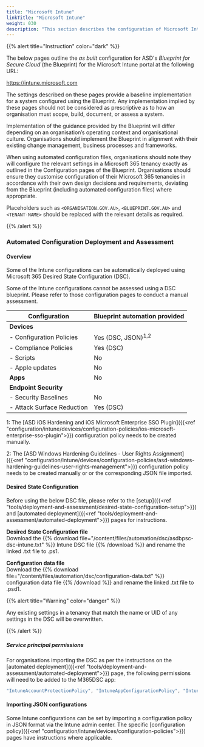 ```yaml
---
title: "Microsoft Intune"
linkTitle: "Microsoft Intune"
weight: 030
description: "This section describes the configuration of Microsoft Intune associated with systems built according to the guidance provided by ASD's Blueprint for Secure Cloud."
---
```


{{% alert title="Instruction" color="dark" %}}

The below pages outline the *as built* configuration for ASD's *Blueprint for Secure Cloud* (the Blueprint) for the Microsoft Intune portal at the following URL:

<https://intune.microsoft.com>

The settings described on these pages provide a baseline implementation for a system configured using the Blueprint. Any implementation implied by these pages should not be considered as prescriptive as to how an organisation must scope, build, document, or assess a system.

Implementation of the guidance provided by the Blueprint will differ depending on an organisation’s operating context and organisational culture. Organisations should implement the Blueprint in alignment with their existing change management, business processes and frameworks.

When using automated configuration files, organisations should note they will configure the relevant settings in a Microsoft 365 tenancy exactly as outlined in the Configuration pages of the Blueprint. Organisations should ensure they customise configuration of their Microsoft 365 tenancies in accordance with their own design decisions and requirements, deviating from the Blueprint (including automated configuration files) where appropriate.

Placeholders such as `<ORGANISATION.GOV.AU>`, `<BLUEPRINT.GOV.AU>` and `<TENANT-NAME>` should be replaced with the relevant details as required.

{{% /alert %}}

### Automated Configuration Deployment and Assessment

#### Overview

Some of the Intune configurations can be automatically deployed using Microsoft 365 Desired State Configuration (DSC).

Some of the Intune configurations cannot be assessed using a DSC blueprint. Please refer to those configuration pages to conduct a manual assessment.

| Configuration              | Blueprint automation provided |
| -------------------------- | ----------------------------- |
| **Devices**                |                               |
| - Configuration Policies   | Yes (DSC, JSON)<sup>1,2</sup> |
| - Compliance Policies      | Yes (DSC)                     |
| - Scripts                  | No                            |
| - Apple updates            | No                            |
| **Apps**                   | No                            |
| **Endpoint Security**      |                               |
| - Security Baselines       | No                            |
| - Attack Surface Reduction | Yes (DSC)                     |

1: The [ASD iOS Hardening and iOS Microsoft Enterprise SSO Plugin]({{<ref "configuration/intune/devices/configuration-policies/ios-microsoft-enterprise-sso-plugin">}}) configuration policy needs to be created manually.

2: The [ASD Windows Hardening Guidelines - User Rights Assignment]({{<ref "configuration/intune/devices/configuration-policies/asd-windows-hardening-guidelines-user-rights-management">}}) configuration policy needs to be created manually or or the corresponding JSON file imported.

#### Desired State Configuration

Before using the below DSC file, please refer to the [setup]({{<ref "tools/deployment-and-assessment/desired-state-configuration-setup">}}) and [automated deployment]({{<ref "tools/deployment-and-assessment/automated-deployment">}}) pages for instructions.

**Desired State Configuration file**<br>Download the {{% download file="/content/files/automation/dsc/asdbpsc-dsc-intune.txt" %}} Intune DSC file {{% /download %}} and rename the linked .txt file to .ps1.

**Configuration data file**<br>Download the {{% download file="/content/files/automation/dsc/configuration-data.txt" %}} configuration data file {{% /download %}} and rename the linked .txt file to .psd1.

{{% alert title="Warning" color="danger" %}}

Any existing settings in a tenancy that match the name or UID of any settings in the DSC will be overwritten.

{{% /alert %}}

##### Service principal permissions

For organisations importing the DSC as per the instructions on the [automated deployment]({{<ref "tools/deployment-and-assessment/automated-deployment">}}) page, the following permissions will need to be added to the M365DSC app:

```powershell
"IntuneAccountProtectionPolicy", "IntuneAppConfigurationPolicy", "IntuneApplicationControlPolicyWindows10", "IntuneAppProtectionPolicyAndroid", "IntuneAppProtectionPolicyiOS", "IntuneASRRulesPolicyWindows10", "IntuneAttackSurfaceReductionRulesPolicyWindows10ConfigManager", "IntuneDeviceCompliancePolicyAndroid", "IntuneDeviceCompliancePolicyAndroidDeviceOwner", "IntuneDeviceCompliancePolicyAndroidWorkProfile", "IntuneDeviceCompliancePolicyiOs", "IntuneDeviceCompliancePolicyMacOS", "IntuneDeviceCompliancePolicyWindows10", "IntuneDeviceConfigurationCustomPolicyWindows10", "IntuneDeviceConfigurationDefenderForEndpointOnboardingPolicyWindows10", "IntuneDeviceConfigurationDeliveryOptimizationPolicyWindows10", "IntuneDeviceConfigurationDomainJoinPolicyWindows10", "IntuneDeviceConfigurationEmailProfilePolicyWindows10", "IntuneDeviceConfigurationEndpointProtectionPolicyWindows10", "IntuneDeviceConfigurationFirmwareInterfacePolicyWindows10", "IntuneDeviceConfigurationHealthMonitoringConfigurationPolicyWindows10", "IntuneDeviceConfigurationIdentityProtectionPolicyWindows10", "IntuneDeviceConfigurationImportedPfxCertificatePolicyWindows10", "IntuneDeviceConfigurationKioskPolicyWindows10", "IntuneDeviceConfigurationNetworkBoundaryPolicyWindows10", "IntuneDeviceConfigurationPkcsCertificatePolicyWindows10", "IntuneDeviceConfigurationPolicyAndroidDeviceAdministrator", "IntuneDeviceConfigurationPolicyAndroidDeviceOwner", "IntuneDeviceConfigurationPolicyAndroidOpenSourceProject", "IntuneDeviceConfigurationPolicyAndroidWorkProfile", "IntuneDeviceConfigurationPolicyiOS", "IntuneDeviceConfigurationPolicyMacOS", "IntuneDeviceConfigurationPolicyWindows10", "IntuneDeviceConfigurationSCEPCertificatePolicyWindows10", "IntuneDeviceConfigurationSecureAssessmentPolicyWindows10", "IntuneDeviceConfigurationSharedMultiDevicePolicyWindows10", "IntuneDeviceConfigurationTrustedCertificatePolicyWindows10", "IntuneDeviceConfigurationVpnPolicyWindows10", "IntuneDeviceConfigurationWindowsTeamPolicyWindows10", "IntuneDeviceConfigurationWiredNetworkPolicyWindows10", "IntuneDeviceEnrollmentPlatformRestriction", "IntuneExploitProtectionPolicyWindows10SettingCatalog", "IntuneSettingCatalogASRRulesPolicyWindows10", "IntuneSettingCatalogCustomPolicyWindows10", "IntuneWiFiConfigurationPolicyAndroidDeviceAdministrator", "IntuneWifiConfigurationPolicyAndroidEnterpriseDeviceOwner", "IntuneWifiConfigurationPolicyAndroidEnterpriseWorkProfile", "IntuneWifiConfigurationPolicyAndroidForWork", "IntuneWifiConfigurationPolicyAndroidOpenSourceProject", "IntuneWifiConfigurationPolicyIOS", "IntuneWifiConfigurationPolicyMacOS", "IntuneWifiConfigurationPolicyWindows10", "IntuneWindowsInformationProtectionPolicyWindows10MdmEnrolled"
```

#### Importing JSON configurations

Some Intune configurations can be set by importing a configuration policy in JSON format via the Intune admin center. The specific [configuration policy]({{<ref "configuration/intune/devices/configuration-policies">}}) pages have instructions where applicable.
